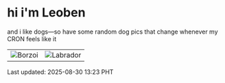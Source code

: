 # hi i'm Leoben

and i like dogs—so have some random dog pics that change whenever my CRON feels like it

|  |  |
|--------|----------|
| ![Borzoi](https://random-dog-vercel.vercel.app/api/random-borzoi?v=1756531386) | ![Labrador](https://random-dog-vercel.vercel.app/api/random-labrador?v=1756531386) |

Last updated: 2025-08-30 13:23 PHT

